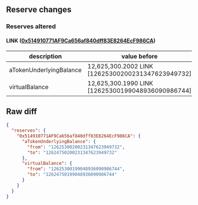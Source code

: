 ## Reserve changes

### Reserves altered

#### LINK ([0x514910771AF9Ca656af840dff83E8264EcF986CA](https://etherscan.io/address/0x514910771AF9Ca656af840dff83E8264EcF986CA))

| description | value before | value after |
| --- | --- | --- |
| aTokenUnderlyingBalance | 12,625,300.2002 LINK [12625300200231347623949732] | 12,624,750.2002 LINK [12624750200231347623949732] |
| virtualBalance | 12,625,300.1990 LINK [12625300199048936090986744] | 12,624,750.1990 LINK [12624750199048936090986744] |


## Raw diff

```json
{
  "reserves": {
    "0x514910771AF9Ca656af840dff83E8264EcF986CA": {
      "aTokenUnderlyingBalance": {
        "from": "12625300200231347623949732",
        "to": "12624750200231347623949732"
      },
      "virtualBalance": {
        "from": "12625300199048936090986744",
        "to": "12624750199048936090986744"
      }
    }
  }
}
```